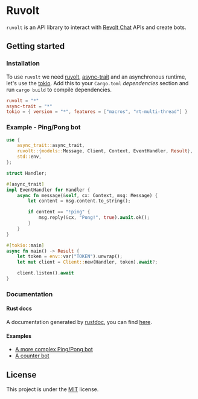 # Ruvolt
`ruvolt` is an API library to interact with [Revolt Chat](https://revolt.chat) APIs and create bots.

## Getting started

### Installation
To use `ruvolt` we need [ruvolt](https://github.com/Arthur-Damasceno/ruvolt), [async-trait](https://github.com/dtolnay/async-trait) and an asynchronous runtime, let's use the [tokio](https://github.com/tokio-rs/tokio).
Add this to your `Cargo.toml` *dependencies* section and run `cargo build` to compile dependencies.

```toml
ruvolt = "*"
async-trait = "*"
tokio = { version = "*", features = ["macros", "rt-multi-thread"] }
```

### Example - Ping/Pong bot

```rust
use {
    async_trait::async_trait,
    ruvolt::{models::Message, Client, Context, EventHandler, Result},
    std::env,
};

struct Handler;

#[async_trait]
impl EventHandler for Handler {
    async fn message(&self, cx: Context, msg: Message) {
        let content = msg.content.to_string();

        if content == "!ping" {
            msg.reply(&cx, "Pong!", true).await.ok();
        }
    }
}

#[tokio::main]
async fn main() -> Result {
    let token = env::var("TOKEN").unwrap();
    let mut client = Client::new(Handler, token).await?;

    client.listen().await
}
```

### Documentation

#### Rust docs
A documentation generated by [rustdoc](https://doc.rust-lang.org/rustdoc/what-is-rustdoc.html), you can find [here](https://docs.rs/ruvolt).

#### Examples
 - [A more complex Ping/Pong bot](examples/ping_pong.rs)
 - [A counter bot](examples/counter.rs)

## License
This project is under the [MIT](LICENSE) license.
